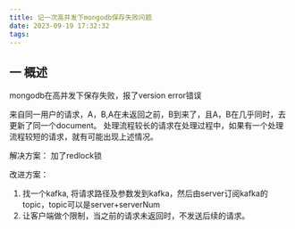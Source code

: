 ```yaml
---
title: 记一次高并发下mongodb保存失败问题
date: 2023-09-19 17:32:32
tags:
---
```




## 一 概述

mongodb在高并发下保存失败，报了version error错误

来自同一用户的请求，A，B,A在未返回之前，B到来了，且A，B在几乎同时，去更新了同一个document。
处理流程较长的请求在处理过程中，如果有一个处理流程较短的请求，就有可能出现上述情况。

解决方案：
加了redlock锁

改进方案：
1. 找一个kafka, 将请求路径及参数发到kafka，然后由server订阅kafka的topic，topic可以是server+serverNum
2. 让客户端做个限制，当之前的请求未返回时，不发送后续的请求。

